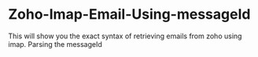 # Zoho-Imap-Email-Using-messageId
This will show you the exact syntax of retrieving  emails from zoho using imap. Parsing the messageId
